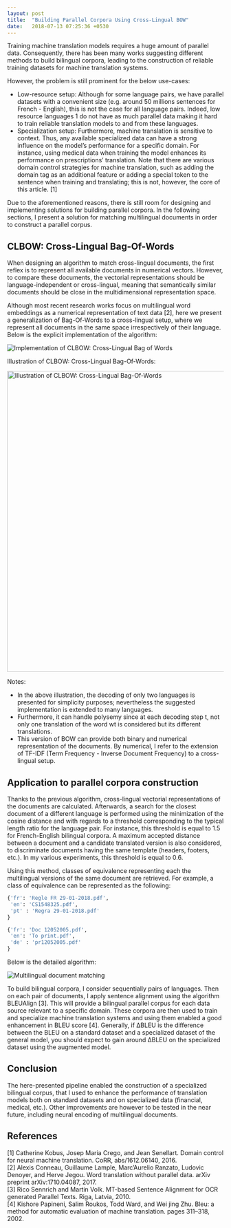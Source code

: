 ```yaml
---
layout: post
title:  "Building Parallel Corpora Using Cross-Lingual BOW"
date:   2018-07-13 07:25:36 +0530
---
```


Training machine translation models requires a huge amount of parallel data.
Consequently, there has been many works suggesting different methods to build
bilingual corpora, leading to the construction of reliable training datasets for
machine translation systems.

However, the problem is still prominent for the below use-cases:
* Low-resource setup: Although for some language pairs, we have parallel datasets with a convenient size (e.g. around 50 millions sentences for French - English), this is not the case for all language pairs. Indeed, low resource languages 1 do not have as much parallel data making it hard to
train reliable translation models to and from these languages.
* Specialization setup: Furthermore, machine translation is sensitive to context. Thus, any available specialized data can have a strong influence on the model’s performance for a specific domain. For instance, using medical data when training the model enhances its performance on prescriptions’ translation. Note that there are various domain control strategies for machine translation, such as adding the domain tag as an additional feature or adding a special token to the sentence when training and translating; this is not, however, the core of this article. [1]

Due to the aforementioned reasons, there is still room for designing and implementing solutions for building parallel corpora. In the following sections, I present a solution for matching multilingual documents in order to construct a parallel corpus.

## CLBOW: Cross-Lingual Bag-Of-Words

When designing an algorithm to match cross-lingual documents, the first reflex is
to represent all available documents in numerical vectors. However, to compare
these documents, the vectorial representations should be language-independent
or cross-lingual, meaning that semantically similar documents should be close
in the multidimensional representation space.

Although most recent research works focus on multilingual word embeddings
as a numerical representation of text data [2], here we present a generalization of
Bag-Of-Words to a cross-lingual setup, where we represent all documents in the
same space irrespectively of their language. Below is the explicit implementation
of the algorithm:

![Implementation of CLBOW: Cross-Lingual Bag of Words]({{site.baseurl}}/assets/images/algo1.png)

Illustration of CLBOW: Cross-Lingual Bag-Of-Words:

<img src="{{site.baseurl}}/assets/images/cbow.png" alt="Illustration of CLBOW: Cross-Lingual Bag-Of-Words" width="700"/>

Notes:
* In the above illustration, the decoding of only two languages is presented for simplicity purposes; nevertheless the suggested implementation is extended to many languages.
* Furthermore, it can handle polysemy since at each decoding step t, not only one translation of the word wt is considered but its different translations.
* This version of BOW can provide both binary and numerical representation of the documents. By numerical, I refer to the extension of TF-IDF (Term Frequency - Inverse Document Frequency) to a cross-lingual setup.

## Application to parallel corpora construction
Thanks to the previous algorithm, cross-lingual vectorial representations of the documents are calculated. Afterwards, a search for the closest document of a different language is performed using the minimization of the cosine distance and with regards to a threshold corresponding to the typical length ratio for the language pair. For instance, this threshold is equal to 1.5 for French-English bilingual corpora. A maximum accepted distance between a document and a candidate translated version is also considered, to discriminate documents having the same template (headers, footers, etc.). In my various experiments, this threshold is equal to 0.6.

Using this method, classes of equivalence representing each the multilingual
versions of the same document are retrieved. For example, a class of equivalence
can be represented as the following:

```python
{'fr': 'Regle FR 29-01-2018.pdf', 
 'en': 'CS1548325.pdf', 
 'pt' : 'Regra 29-01-2018.pdf' 
}

{'fr': 'Doc 12052005.pdf',
 'en': 'To print.pdf',
 'de' : 'pr12052005.pdf'
}
```


Below is the detailed algorithm:


![Multilingual document matching]({{site.baseurl}}/assets/images/algo2.png)


To build bilingual corpora, I consider sequentially pairs of languages. Then on each pair of documents, I apply sentence alignment using the algorithm BLEUAlign [3]. This will provide a bilingual parallel corpus for each data source relevant to a specific domain. These corpora are then used to train and specialize machine translation systems and using them enabled a good enhancement in BLEU score [4]. Generally, if ∆BLEU is the difference between the BLEU on a standard dataset and a specialized dataset of the general model, you should expect to gain around ∆BLEU on the specialized dataset using the augmented model.

## Conclusion
The here-presented pipeline enabled the construction of a specialized bilingual corpus, that I used to enhance the performance of translation models both on standard datasets and on specialized data (financial, medical, etc.). Other improvements are however to be tested in the near future, including neural encoding of multilingual documents.

## References
[1] Catherine Kobus, Josep Maria Crego, and Jean Senellart. Domain control for neural machine translation. CoRR, abs/1612.06140, 2016.<br>
[2] Alexis Conneau, Guillaume Lample, Marc’Aurelio Ranzato, Ludovic Denoyer, and Herve Jegou. Word translation without parallel data. arXiv preprint arXiv:1710.04087, 2017.<br>
[3] Rico Sennrich and Martin Volk. MT-based Sentence Alignment for OCR generated Parallel Texts. Riga, Latvia, 2010.<br>
[4] Kishore Papineni, Salim Roukos, Todd Ward, and Wei jing Zhu. Bleu: a method for automatic evaluation of machine translation. pages 311–318, 2002.<br>